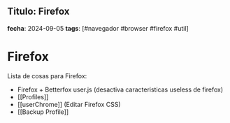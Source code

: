 ## Titulo: Firefox 
**fecha**: 2024-09-05 
**tags**: [#navegador #browser #firefox #util]

# Firefox
Lista de cosas para Firefox:

- Firefox + Betterfox user.js (desactiva caracteristicas useless de firefox)
- [[Profiles]]
- [[userChrome]] (Editar Firefox CSS)
- [[Backup Profile]]

